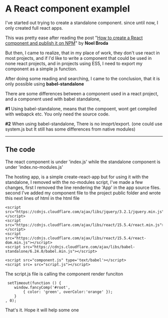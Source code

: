 # A React component exampleI

I've started out trying to create a standalone component. since until now, I only created full react apps.

This was pretty ease after reading the post "[How to create a React component and publish it on NPM](https://medium.com/@BrodaNoel/how-to-create-a-react-component-and-publish-it-in-npm-668ad7d363ce)"
by **Noel Broda**

But then, I came to realize, that in my place of work, they don't use react in most projects, and if I'd like to write a component that could be used in none react projects, and in projects using ES5, I need to export my component 
as a simple js function.

After doing some reading and searching, I came to the conclusion, that it is only possible using **babel-standalone**

There are some differences between a component used in a react project, and a component used with babel standalone, 

**#1** Using babel-standalone, means that the compoent, wont get compiled with webapck etc.
You only need the source code.

**#2** When using babel-standalone, There is no imoprt/export. (one could use system.js but It still has some differences from native modules)

----------

## The code

The react component is under 'index.js' while the standalone component is under 'index.no-modules.js'

The hosting app, is a simple create-react-app
but for using it with the standalone, I removed with the no-modules script, 
 I've made a few changes,
first I removed the line rendering the 'App' in the app source files.
second I've added my component file to the project public folder and wrote this next lines of html in the html file

    <script src="https://cdnjs.cloudflare.com/ajax/libs/jquery/3.2.1/jquery.min.js"></script>
    <script src="https://cdnjs.cloudflare.com/ajax/libs/react/15.5.4/react.min.js"></script>
    <script src="https://cdnjs.cloudflare.com/ajax/libs/react/15.5.4/react-dom.min.js"></script>
    <script src="https://cdnjs.cloudflare.com/ajax/libs/babel-standalone/6.24.0/babel.min.js"></script>

    <script src="component.js" type='text/babel'></script>
    <script src= src="script.js"></script>


The script.js file is calling the component render funciton

     setTimeout(function () {
	    window.fancyComp('#root', 
		    { color: 'green', overColor:'orange' });  
	    }
    , 0);

That's it.
Hope it will help some one
